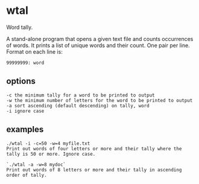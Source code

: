 # wtal
Word tally.

A stand-alone program that opens a given text file and counts occurrences of words.
It prints a list of unique words and their count. One pair per line. Format on each line is:

	99999999: word

## options
	-c the minimum tally for a word to be printed to output
	-w the minimum number of letters for the word to be printed to output
	-a sort ascending (default descending) on tally, word
	-i ignore case

## examples
	./wtal -i -c=50 -w=4 myfile.txt
	Print out words of four letters or more and their tally where the tally is 50 or more. Ignore case.

	`./wtal -a -w=8 mydoc`
	Print out words of 8 letters or more and their tally in ascending order of tally.
	